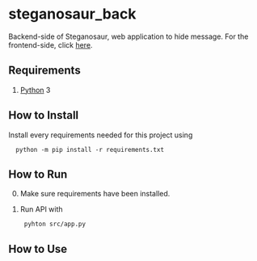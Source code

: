 # steganosaur_back

Backend-side of Steganosaur, web application to hide message. For the frontend-side, click [here](https://github.com/izharul-haq/steganosaur_front).

## Requirements

1. [Python](https://www.python.org/) 3

## How to Install

Install every requirements needed for this project using

      python -m pip install -r requirements.txt

## How to Run

0. Make sure requirements have been installed.

1. Run API with

        pyhton src/app.py

## How to Use
